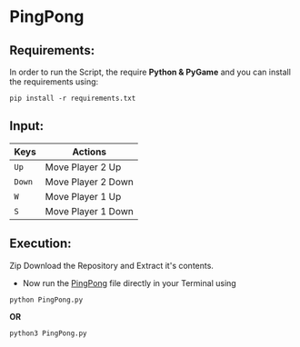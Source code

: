 # PingPong
## Requirements:
In order to run the Script, the require **Python & PyGame** and you can install the requirements using:
```
pip install -r requirements.txt
```
## Input:

| Keys              | Actions                                                         |
|-------------------|-----------------------------------------------------------------|
| `Up`      | Move Player 2 Up                |
| `Down`           | Move Player 2 Down     |
| `W`| Move Player 1 Up                                |
| `S`           | Move Player 1 Down                           |

## Execution:
Zip Download the Repository and Extract it's contents.
-	Now run the [PingPong](https://github.com/Vasishtadepu/PingPong/blob/main/PingPong.py) file directly in your Terminal using
```
python PingPong.py
```
**OR**
```
python3 PingPong.py
```
